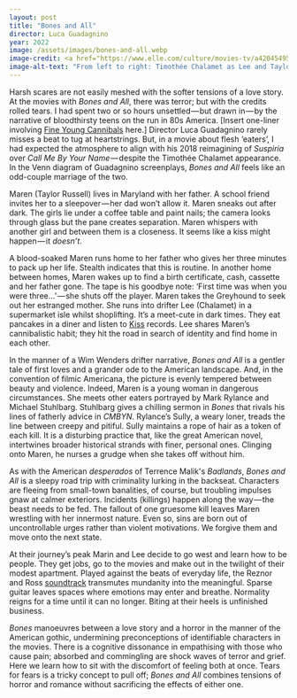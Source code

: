 ```yaml
---
layout: post
title: "Bones and All"
director: Luca Guadagnino
year: 2022
image: /assets/images/bones-and-all.webp
image-credit: <a href="https://www.elle.com/culture/movies-tv/a42045495/bones-and-all-review/">Yannis Drakoulidis / Metro Goldwyn Mayer Pictures</a>
image-alt-text: "From left to right: Timothée Chalamet as Lee and Taylor Russell as Maren sitting in a vast field under a bright, blue sky"
---
```


Harsh scares are not easily meshed with the softer tensions of a love story. At the movies with _Bones and All_, there was terror; but with the credits rolled tears. I had spent two or so hours unsettled — but drawn in — by the narrative of bloodthirsty teens on the run in 80s America. [Insert one-liner involving [Fine Young Cannibals](https://en.wikipedia.org/wiki/The_Raw_%26_the_Cooked_%28album%29) here.] Director Luca Guadagnino rarely misses a beat to tug at heartstrings. But, in a movie about flesh ‘eaters’, I had expected the atmosphere to align with his 2018 reimagining of _Suspiria_ over _Call Me By Your Name_ — despite the Timothée Chalamet appearance. In the Venn diagram of Guadagnino screenplays, _Bones and All_ feels like an odd-couple marriage of the two.

Maren (Taylor Russell) lives in Maryland with her father. A school friend invites her to a sleepover — her dad won’t allow it. Maren sneaks out after dark. The girls lie under a coffee table and paint nails; the camera looks through glass but the pane creates separation. Maren whispers with another girl and between them is a closeness. It seems like a kiss might happen — it _doesn’t_.

A blood-soaked Maren runs home to her father who gives her three minutes to pack up her life. Stealth indicates that this is routine. In another home between homes, Maren wakes up to find a birth certificate, cash, cassette and her father gone. The tape is his goodbye note: ‘First time was when you were three…’ — she shuts off the player. Maren takes the Greyhound to seek out her estranged mother. She runs into drifter Lee (Chalamet) in a supermarket isle whilst shoplifting. It’s a meet-cute in dark times. They eat pancakes in a diner and listen to [Kiss](https://www.youtube.com/watch?v=Gcj34XixuYg&ab_channel=KissVEVO) records. Lee shares Maren’s cannibalistic habit; they hit the road in search of identity and find home in each other.

In the manner of a Wim Wenders drifter narrative, _Bones and All_ is a gentler tale of first loves and a grander ode to the American landscape. And, in the convention of filmic Americana, the picture is evenly tempered between beauty and violence. Indeed, Maren is a young woman in dangerous circumstances. She meets other eaters portrayed by Mark Rylance and Michael Stuhlbarg. Stuhlbarg gives a chilling sermon in _Bones_ that rivals his lines of fatherly advice in _CMBYN_. Rylance’s Sully, a weary loner, treads the line between creepy and pitiful. Sully maintains a rope of hair as a token of each kill. It is a disturbing practice that, like the great American novel, intertwines broader historical strands with finer, personal ones. Clinging onto Maren, he nurses a grudge when she takes off without him.

As with the American _desperados_ of Terrence Malik's _Badlands_, _Bones and All_ is a sleepy road trip with criminality lurking in the backseat. Characters are fleeing from small-town banalities, of course, but troubling impulses gnaw at calmer exteriors. Incidents (killings) happen along the way — the beast needs to be fed. The fallout of one gruesome kill leaves Maren wrestling with her innermost nature. Even so, sins are born out of uncontrollable urges rather than violent motivations. We forgive them and move onto the next state.

At their journey’s peak Marin and Lee decide to go west and learn how to be people. They get jobs, go to the movies and make out in the twilight of their modest apartment. Played against the beats of everyday life, the Reznor and Ross [soundtrack](https://www.youtube.com/watch?v=mqIaOl4N1M8&ab_channel=TrentReznor-Topic) transmutes mundanity into the meaningful. Sparse guitar leaves spaces where emotions may enter and breathe. Normality reigns for a time until it can no longer. Biting at their heels is unfinished business.

_Bones_ manoeuvres between a love story and a horror in the manner of the American gothic, undermining preconceptions of identifiable characters in the movies. There is a cognitive dissonance in empathising with those who cause pain; absorbed and commingling are shock waves of terror and grief. Here we learn how to sit with the discomfort of feeling both at once. Tears for fears is a tricky concept to pull off; _Bones and All_ combines tensions of horror and romance without sacrificing the effects of either one.

